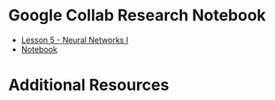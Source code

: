 # Google Collab Research Notebook
- [Lesson 5 - Neural Networks I](https://docs.google.com/presentation/d/1K9uDNGvvfhFXLJyKVPGl2zR9P-wrTHmb5P62ZNtAiA4/edit#slide=id.p)
- [Notebook](https://colab.research.google.com/drive/1UZzq7TNAjM8Qk5dKatAYE-fmEhhHP4O4)

# Additional Resources
